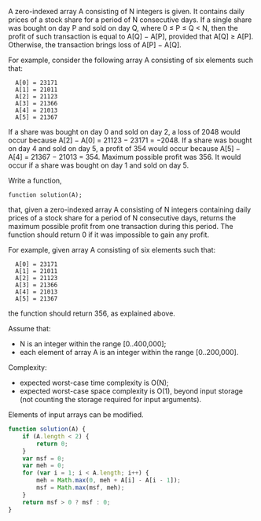 A zero-indexed array A consisting of N integers is given. It contains daily prices of a stock share for a period of N consecutive days. If a single share was bought on day P and sold on day Q, where 0 ≤ P ≤ Q < N, then the profit of such transaction is equal to A[Q] − A[P], provided that A[Q] ≥ A[P]. Otherwise, the transaction brings loss of A[P] − A[Q].

For example, consider the following array A consisting of six elements such that:

```
  A[0] = 23171
  A[1] = 21011
  A[2] = 21123
  A[3] = 21366
  A[4] = 21013
  A[5] = 21367
```
If a share was bought on day 0 and sold on day 2, a loss of 2048 would occur because A[2] − A[0] = 21123 − 23171 = −2048. If a share was bought on day 4 and sold on day 5, a profit of 354 would occur because A[5] − A[4] = 21367 − 21013 = 354. Maximum possible profit was 356. It would occur if a share was bought on day 1 and sold on day 5.

Write a function,

```
function solution(A);
```

that, given a zero-indexed array A consisting of N integers containing daily prices of a stock share for a period of N consecutive days, returns the maximum possible profit from one transaction during this period. The function should return 0 if it was impossible to gain any profit.

For example, given array A consisting of six elements such that:

```
  A[0] = 23171
  A[1] = 21011
  A[2] = 21123
  A[3] = 21366
  A[4] = 21013
  A[5] = 21367
```
the function should return 356, as explained above.

Assume that:

* N is an integer within the range [0..400,000];
* each element of array A is an integer within the range [0..200,000].

Complexity:

* expected worst-case time complexity is O(N);
* expected worst-case space complexity is O(1), beyond input storage (not counting the storage required for input arguments).

Elements of input arrays can be modified.

```javascript
function solution(A) {
    if (A.length < 2) {
        return 0;
    }
    var msf = 0;
    var meh = 0;
    for (var i = 1; i < A.length; i++) {
        meh = Math.max(0, meh + A[i] - A[i - 1]);
        msf = Math.max(msf, meh);
    }
    return msf > 0 ? msf : 0;
}
```
